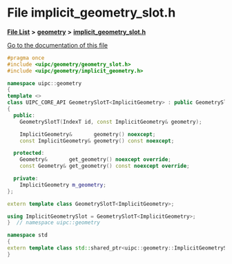 

# File implicit\_geometry\_slot.h

[**File List**](files.md) **>** [**geometry**](dir_04894967a28d068f10a69f6e8a07a2cb.md) **>** [**implicit\_geometry\_slot.h**](implicit__geometry__slot_8h.md)

[Go to the documentation of this file](implicit__geometry__slot_8h.md)


```C++
#pragma once
#include <uipc/geometry/geometry_slot.h>
#include <uipc/geometry/implicit_geometry.h>

namespace uipc::geometry
{
template <>
class UIPC_CORE_API GeometrySlotT<ImplicitGeometry> : public GeometrySlot
{
  public:
    GeometrySlotT(IndexT id, const ImplicitGeometry& geometry);

    ImplicitGeometry&       geometry() noexcept;
    const ImplicitGeometry& geometry() const noexcept;

  protected:
    Geometry&       get_geometry() noexcept override;
    const Geometry& get_geometry() const noexcept override;

  private:
    ImplicitGeometry m_geometry;
};

extern template class GeometrySlotT<ImplicitGeometry>;

using ImplicitGeometrySlot = GeometrySlotT<ImplicitGeometry>;
}  // namespace uipc::geometry

namespace std
{
extern template class std::shared_ptr<uipc::geometry::ImplicitGeometrySlot>;
}
```


